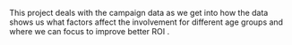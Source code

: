 This project deals with the campaign data as we get into how the data shows us what factors affect the involvement for different age groups and where we can focus to improve better ROI .
